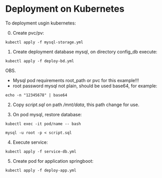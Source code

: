 # Deployment on Kubernetes

To deployment usgin kubernetes:

0. Create pvc/pv:

`kubectl apply -f mysql-storage.yml`


1. Create deployment database mysql, on directory config_db execute:
  
`kubectl apply -f deploy-bd.yml`

OBS.

* Mysql pod requirements root_path or pvc for this example!!! 
* root password mysql not plain, should be used base64, for example:

`echo -n "12345678" | base64`


2. Copy *script.sql* on path */mnt/data*, this path change for use.

3. On pod mysql, restore database:

`kubectl exec -it pod/name -- bash`

`mysql -u root -p < script.sql` 

4. Execute service:

`kubectl apply -f service-db.yml` 

5. Create pod for application springboot:

`kubectl apply -f deploy-app.yml`
